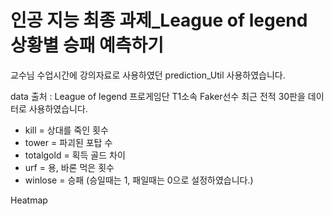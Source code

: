 # 인공 지능 최종 과제_League of legend 상황별 승패 예측하기


교수님 수업시간에 강의자료로 사용하였던 prediction_Util 사용하였습니다.

data 출처 : League of legend 프로게임단 T1소속 Faker선수 최근 전적 30판을 데이터로 사용하였습니다.

- kill = 상대를 죽인 횟수
- tower = 파괴된 포탑 수
- totalgold = 획득 골드 차이
- urf = 용, 바론 먹은 횟수
- winlose = 승패 (승일때는 1, 패일때는 0으로 설정하였습니다.)

Heatmap
